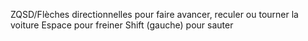 ZQSD/Flèches directionnelles pour faire avancer, reculer ou tourner la voiture
Espace pour freiner
Shift (gauche) pour sauter
